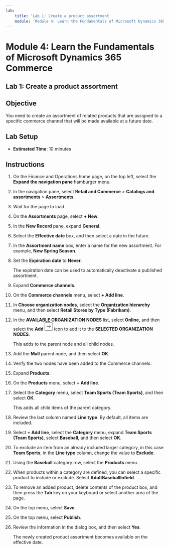 ```yaml
---
lab:
    title: 'Lab 1: Create a product assortment'
    module: 'Module 4: Learn the Fundamentals of Microsoft Dynamics 365 Commerce'
---
```


# Module 4: Learn the Fundamentals of Microsoft Dynamics 365 Commerce

## Lab 1: Create a product assortment

## Objective

You need to create an assortment of related products that are assigned to a specific commerce channel that will be made available at a future date. 

## Lab Setup

   - **Estimated Time**: 10 minutes

## Instructions

1.  On the Finance and Operations home page, on the top left, select the **Expand the navigation pane** hamburger menu.

2.  In the navigation pane, select **Retail and Commerce** > **Catalogs and assortments** > **Assortments**.

3.  Wait for the page to load.

4.  On the **Assortments** page, select **+ New**.

5.  In the **New Record** pane, expand **General**.

6.  Select the **Effective date** box, and then select a date in the future.

7.  In the **Assortment name** box, enter a name for the new assortment. For example, **New Spring Season**.

8.  Set the **Expiration date** to **Never**.

    The expiration date can be used to automatically deactivate a published assortment.

9.  Expand **Commerce channels**.

10. On the **Commerce channels** menu, select **+ Add line**.

11. In **Choose organization nodes**, select the **Organization hierarchy** menu, and then select **Retail Stores by Type (Fabrikam)**.

12. In the **AVAILABLE ORGANIZATION NODES** list, select **Online,** and then select the **Add** ![Picture 15](./media/04-learn-the-fundamentals-of-dynamics-365-commerce-17.png) icon to add it to the **SELECTED ORGANIZATION NODES**.

    This adds to the parent node and all child nodes.

13. Add the **Mall** parent node, and then select **OK**.

14. Verify the two nodes have been added to the Commerce channels.

15. Expand **Products**.

16. On the **Products** menu, select **+ Add line**.

17. Select the **Category** menu, select **Team Sports (Team Sports)**, and then select **OK**.

    This adds all child items of the parent category.

18. Review the last column named **Line type**. By default, all items are included.

19. Select **+ Add line**, select the **Category** menu, expand **Team Sports (Team Sports)**, select **Baseball**, and then select **OK**.

20. To exclude an item from an already included larger category, in this case **Team Sports**, in the **Line type** column, change the value to **Exclude**.

21. Using the **Baseball** category row, select the **Products** menu.

22. When products within a category are defined, you can select a specific product to include or exclude. Select **AdultBaseballInfield**.

23. To remove an added product, delete contents of the product box, and then press the **Tab** key on your keyboard or select another area of the page.

24. On the top menu, select **Save**.

25. On the top menu, select **Publish**.

26. Review the information in the dialog box, and then select **Yes**.

    The newly created product assortment becomes available on the effective date.

